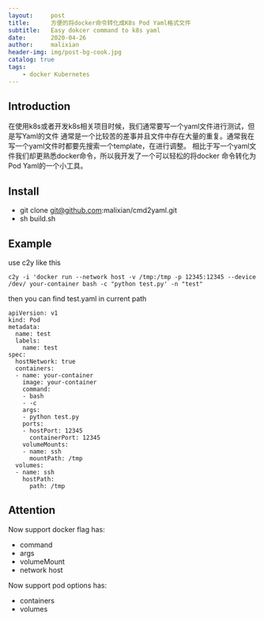 ```yaml
---
layout:     post
title:      方便的将docker命令转化成K8s Pod Yaml格式文件
subtitle:   Easy dokcer command to k8s yaml
date:       2020-04-26
author:     malixian
header-img: img/post-bg-cook.jpg
catalog: true
tags:
    - docker Kubernetes
---
```

## Introduction
在使用k8s或者开发k8s相关项目时候，我们通常要写一个yaml文件进行测试，但是写Yaml的文件
通常是一个比较苦的差事并且文件中存在大量的重复。通常我在写一个yaml文件时都要先搜索一个template，在进行调整。
相比于写一个yaml文件我们却更熟悉docker命令，所以我开发了一个可以轻松的将docker 命令转化为Pod Yaml的一个小工具。

## Install
- git clone git@github.com:malixian/cmd2yaml.git
- sh build.sh

## Example

use c2y like this
```
c2y -i 'docker run --network host -v /tmp:/tmp -p 12345:12345 --device /dev/ your-container bash -c "python test.py' -n "test"
```

then you can find test.yaml in current path

```
apiVersion: v1
kind: Pod
metadata:
  name: test
  labels:
    name: test
spec:
  hostNetwork: true
  containers:
  - name: your-container
    image: your-container
    command:
    - bash
    - -c
    args:
    - python test.py
    ports:
    - hostPort: 12345
      containerPort: 12345
    volumeMounts:
    - name: ssh
      mountPath: /tmp
  volumes:
  - name: ssh
    hostPath:
      path: /tmp
```

## Attention

Now support docker flag has:
- command
- args
- volumeMount
- network host

Now support pod options has:
- containers
- volumes
